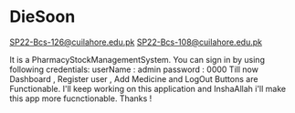 # DieSoon

SP22-Bcs-126@cuilahore.edu.pk
SP22-Bcs-108@cuilahore.edu.pk

It is a PharmacyStockManagementSystem.
You can sign in by using following credentials:
userName : admin 
password : 0000
Till now Dashboard , Register user , Add Medicine and LogOut Buttons are Functionable. I'll keep working on this
application and InshaAllah i'll make this app more fucnctionable.
Thanks !
